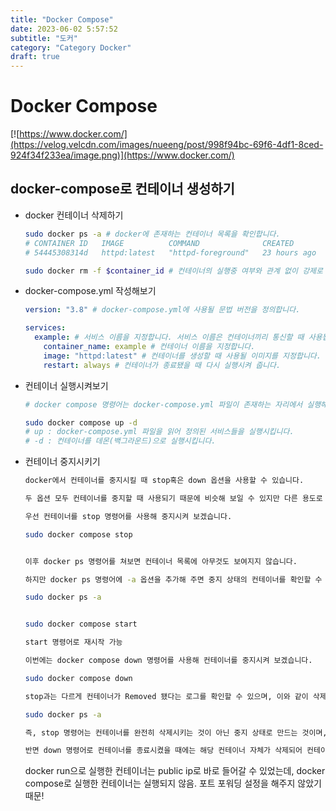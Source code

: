 ```yaml
---
title: "Docker Compose"
date: 2023-06-02 5:57:52
subtitle: "도커"
category: "Category Docker"
draft: true
---
```


# Docker Compose

[![https://www.docker.com/](https://velog.velcdn.com/images/nueeng/post/998f94bc-69f6-4df1-8ced-924f34f233ea/image.png)](https://www.docker.com/)

## docker-compose로 컨테이너 생성하기

- docker 컨테이너 삭제하기
  ```bash
  sudo docker ps -a # docker에 존재하는 컨테이너 목록을 확인합니다.
  # CONTAINER ID   IMAGE          COMMAND              CREATED        STATUS        PORTS                               NAMES
  # 54445308314d   httpd:latest   "httpd-foreground"   23 hours ago   Up 23 hours   0.0.0.0:80->80/tcp, :::80->80/tcp   sweet_engelbart

  sudo docker rm -f $container_id # 컨테이너의 실행중 여부와 관계 없이 강제로 삭제합니다.
  ```
- docker-compose.yml 작성해보기
  ```yaml
  version: "3.8" # docker-compose.yml에 사용될 문법 버전을 정의합니다.

  services:
    example: # 서비스 이름을 지정합니다. 서비스 이름은 컨테이너끼리 통신할 때 사용됩니다.
      container_name: example # 컨테이너 이름을 지정합니다.
      image: "httpd:latest" # 컨테이너를 생성할 때 사용될 이미지를 지정합니다.
      restart: always # 컨테이너가 종료됐을 때 다시 실행시켜 줍니다.
  ```
- 컨테이너 실행시켜보기
  ```bash
  # docker compose 명령어는 docker-compose.yml 파일이 존재하는 자리에서 실행해야 합니다.

  sudo docker compose up -d
  # up : docker-compose.yml 파일을 읽어 정의된 서비스들을 실행시킵니다.
  # -d : 컨테이너를 데몬(백그라운드)으로 실행시킵니다.
  ```
- 컨테이너 중지시키기

  ```bash
  docker에서 컨테이너를 중지시킬 때 stop혹은 down 옵션을 사용할 수 있습니다.

  두 옵션 모두 컨테이너를 중지할 때 사용되기 때문에 비슷해 보일 수 있지만 다른 용도로 사용되며, 사용 시 주의가 필요합니다.

  우선 컨테이너를 stop 명령어를 사용해 중지시켜 보겠습니다.

  sudo docker compose stop


  이후 docker ps 명령어를 쳐보면 컨테이너 목록에 아무것도 보여지지 않습니다.

  하지만 docker ps 명령어에 -a 옵션을 추가해 주면 중지 상태의 컨테이너를 확인할 수 있습니다.

  sudo docker ps -a


  sudo docker compose start

  start 명령어로 재시작 가능

  이번에는 docker compose down 명령어를 사용해 컨테이너를 중지시켜 보겠습니다.

  sudo docker compose down

  stop과는 다르게 컨테이너가 Removed 됐다는 로그를 확인할 수 있으며, 이와 같이 삭제 된 컨테이너는 docker ps -a 명령어로도 확인되지 않습니다.

  sudo docker ps -a

  즉, stop 명령어는 컨테이너를 완전히 삭제시키는 것이 아닌 중지 상태로 만드는 것이며, 이는 docker compose start 명령어로 다시 실행시킬 수 있습니다.

  반면 down 명령어로 컨테이너를 종료시켰을 때에는 해당 컨테이너 자체가 삭제되어 컨테이너를 다시 실행시키기 위해서는 docker compose up 명령어로 컨테이너를 다시 생성해야 합니다.
  ```

  docker run으로 실행한 컨테이너는 public ip로 바로 들어갈 수 있었는데, docker compose로 실행한 컨테이너는 실행되지 않음. 포트 포워딩 설정을 해주지 않았기 때문!

